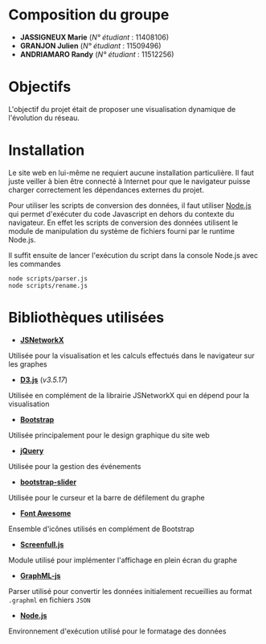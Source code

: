 # Composition du groupe

- **JASSIGNEUX Marie**	(*N° étudiant* : 11408106)
- **GRANJON Julien**	(*N° étudiant* : 11509496)
- **ANDRIAMARO Randy**	(*N° étudiant* : 11512256)


# Objectifs

L'objectif du projet était de proposer une visualisation dynamique de l'évolution du réseau.



# Installation

Le site web en lui-même ne requiert aucune installation particulière. Il faut juste veiller à bien être connecté à Internet pour que le navigateur puisse charger correctement les dépendances externes du projet.

Pour utiliser les scripts de conversion des données, il faut utiliser [Node.js](https://nodejs.org/en/) qui permet d'exécuter du code Javascript en dehors du contexte du navigateur. En effet les scripts de conversion des données utilisent le module de manipulation du système de fichiers fourni par le runtime Node.js.

Il suffit ensuite de lancer l'exécution du script dans la console Node.js avec les commandes 
```
node scripts/parser.js
node scripts/rename.js
```



# Bibliothèques utilisées

- [**JSNetworkX**](http://jsnetworkx.org/)

Utilisée pour la visualisation et les calculs effectués dans le navigateur sur les graphes

- [**D3.js**](https://d3js.org/) (*v3.5.17*)

Utilisée en complément de la librairie JSNetworkX qui en dépend pour la visualisation

- [**Bootstrap**](https://getbootstrap.com/)

Utilisée principalement pour le design graphique du site web

- [**jQuery**](https://jquery.com/)

Utilisée pour la gestion des événements

- [**bootstrap-slider**](https://github.com/seiyria/bootstrap-slider)

Utilisée pour le curseur et la barre de défilement du graphe

- [**Font Awesome**](http://fontawesome.io/)

Ensemble d'icônes utilisés en complément de Bootstrap

- [**Screenfull.js**](https://github.com/sindresorhus/screenfull.js/)

Module utilisé pour implémenter l'affichage en plein écran du graphe

- [**GraphML-js**](https://github.com/anderspitman/graphml-js)

Parser utilisé pour convertir les données initialement recueillies au format `.graphml` en fichiers `JSON`

- [**Node.js**](https://nodejs.org/en/)

Environnement d'exécution utilisé pour le formatage des données
